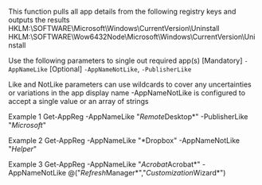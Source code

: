 This function pulls all app details from the following registry keys and outputs the results
HKLM:\SOFTWARE\Microsoft\Windows\CurrentVersion\Uninstall
HKLM:\SOFTWARE\Wow6432Node\Microsoft\Windows\CurrentVersion\Uninstall

Use the following parameters to single out required app(s)
[Mandatory] `-AppNameLike`
[Optional] `-AppNameNotLike`, `-PublisherLike`

Like and NotLike parameters can use wildcards to cover any uncertainties or variations in the app display name
-AppNameNotLike is configured to accept a single value or an array of strings

Example 1
    Get-AppReg -AppNameLike "*Remote*Desktop*" -PublisherLike "*Microsoft*"

Example 2
    Get-AppReg -AppNameLike "*Dropbox" -AppNameNotLike "*Helper*"

Example 3
    Get-AppReg -AppNameLike "*Acrobat*Acrobat*" -AppNameNotLike @("*Refresh*Manager*","*Customization*Wizard*")
